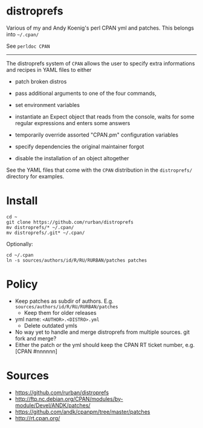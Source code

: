distroprefs
===========

Various of my and Andy Koenig's perl CPAN yml and patches.
This belongs into `~/.cpan/`

See `perldoc CPAN`

---

The distroprefs system of `CPAN` allows the user to specify
extra informations and recipes in YAML files to either

*   patch broken distros

*   pass additional arguments to one of the four commands,

*   set environment variables

*   instantiate an Expect object that reads from the console, waits for some regular
    expressions and enters some answers

*   temporarily override assorted "CPAN.pm" configuration variables

*   specify dependencies the original maintainer forgot

*   disable the installation of an object altogether

See the YAML files that come with the `CPAN` distribution in the
`distroprefs/` directory for examples.

Install
=======

    cd ~
    git clone https://github.com/rurban/distroprefs
    mv distroprefs/* ~/.cpan/
    mv distroprefs/.git* ~/.cpan/

Optionally:

    cd ~/.cpan
    ln -s sources/authors/id/R/RU/RURBAN/patches patches

Policy
======
* Keep patches as subdir of authors. E.g. `sources/authors/id/R/RU/RURBAN/patches`
  * Keep them for older releases
* yml name: `<AUTHOR>.<DISTRO>.yml`
  * Delete outdated ymls
* No way yet to handle and merge distroprefs from multiple sources.
  git fork and merge?
* Either the patch or the yml should keep the CPAN RT ticket number,
  e.g. [CPAN #nnnnnn]

Sources
=======
*  https://github.com/rurban/distroprefs
*  http://ftp.nc.debian.org/CPAN/modules/by-module/Devel/ANDK/patches/
*  https://github.com/andk/cpanpm/tree/master/patches
*  http://rt.cpan.org/
